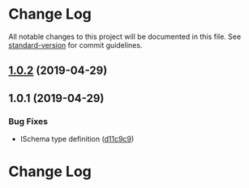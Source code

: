 # Change Log

All notable changes to this project will be documented in this file. See [standard-version](https://github.com/conventional-changelog/standard-version) for commit guidelines.

<a name="1.0.2"></a>
## [1.0.2](https://github.com/gromver/rjv/compare/v1.0.1...v1.0.2) (2019-04-29)



<a name="1.0.1"></a>
## 1.0.1 (2019-04-29)


### Bug Fixes

* ISchema type definition ([d11c9c9](https://github.com/gromver/rjv/commit/d11c9c9))



# Change Log
